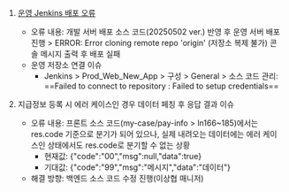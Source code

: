 1. [운영 Jenkins 배포 오류](https://www.notion.so/bankle/1e55a9ad1c9a8095a3aafe21be71ddb9?p=1ec5a9ad1c9a80cea30add0c4826284b&pm=s)
	- 오류 내용: 개발 서버 배포 소스 코드(20250502 ver.) 반영 후 운영 서버 배포 진행 > ERROR: Error cloning remote repo 'origin' (저장소 복제 불가) 콘솔 메시지 출력 후 배포 실패
	- 운영 저장소 연결 이슈
		- Jenkins > Prod_Web_New_App > 구성 > General > 소스 코드 관리: ==Failed to connect to repository : Failed to setup credentials==

2. 지급정보 등록 시 에러 케이스인 경우 데이터 페칭 후 응답 결과 이슈
	- 오류 내용: 프론트 소스 코드(my-case/pay-info > ln166~185)에서는 res.code 기준으로 분기가 되어 있으나, 실제 내려오는 데이터에는 에러 케이스인 상태에서도 res.code로 분기할 수 없는 상황
		- 현재값: {"code":"00","msg":null,"data":true}
		- 기대값: {"code":"99","msg":"메시지","data":"데이터"}
	- 해결 방향: 백엔드 소스 코드 수정 진행(이상협 매니저)
